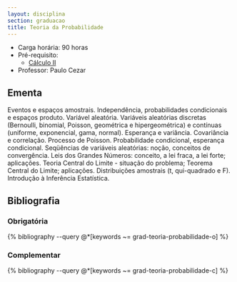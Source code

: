 ```yaml
---
layout: disciplina
section: graduacao
title: Teoria da Probabilidade 
---
```


- Carga horária: 90 horas 
- Pré-requisito:
    - [Cálculo II](calculo-II.html)
- Professor: Paulo Cezar	

## Ementa

Eventos e espaços amostrais. Independência, probabilidades
condicionais e espaços produto. Variável aleatória. Variáveis
aleatórias discretas (Bernoulli, binomial, Poisson, geométrica e
hipergeométrica) e contínuas (uniforme, exponencial, gama,
normal). Esperança e variância. Covariância e correlação. Processo de
Poisson. Probabilidade condicional, esperança condicional. Seqüências
de variáveis aleatórias: noção, conceitos de convergência. Leis dos
Grandes Números: conceito, a lei fraca, a lei forte;
aplicações. Teoria Central do Limite - situação do problema; Teorema
Central do Limite; aplicações. Distribuições amostrais (t,
qui-quadrado e F). Introdução à Inferência Estatística.

## Bibliografia

### Obrigatória

{% bibliography --query @*[keywords ~= grad-teoria-probabilidade-o] %}

### Complementar

{% bibliography --query @*[keywords ~= grad-teoria-probabilidade-c] %}
